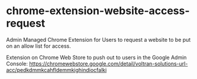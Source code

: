 # chrome-extension-website-access-request
Admin Managed Chrome Extension for Users to request a website to be put on an allow list for access.

Extension on Chrome Web Store to push out to users in the Google Admin Console: https://chromewebstore.google.com/detail/voltran-solutions-url-acc/pedkdmmkcahfldemmkighindiocfalki


